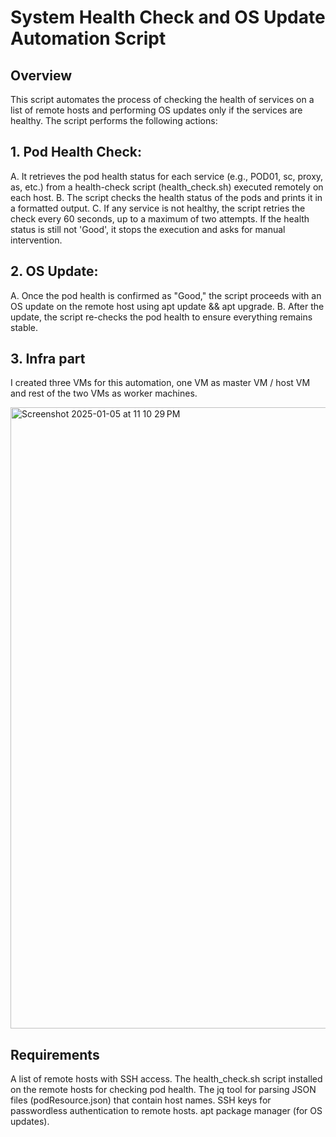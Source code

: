 # System Health Check and OS Update Automation Script

## Overview
This script automates the process of checking the health of services on a list of remote hosts and performing OS updates only if the services are healthy. The script performs the following actions:

## 1. Pod Health Check:

A. It retrieves the pod health status for each service (e.g., POD01, sc, proxy, as, etc.) from a health-check script (health_check.sh) executed remotely on each host.
B. The script checks the health status of the pods and prints it in a formatted output.
C. If any service is not healthy, the script retries the check every 60 seconds, up to a maximum of two attempts. If the health status is still not 'Good', it stops the execution and asks for manual intervention.

## 2. OS Update:

A. Once the pod health is confirmed as "Good," the script proceeds with an OS update on the remote host using apt update && apt upgrade.
B. After the update, the script re-checks the pod health to ensure everything remains stable.

## 3. Infra part
I created three VMs for this automation, one VM as master VM / host VM and rest of the two VMs as worker machines.

<img width="994" alt="Screenshot 2025-01-05 at 11 10 29 PM" src="https://github.com/user-attachments/assets/f6eb608a-ea8e-4e53-b0d7-d44d70d4bfee" />


## Requirements
A list of remote hosts with SSH access.
The health_check.sh script installed on the remote hosts for checking pod health.
The jq tool for parsing JSON files (podResource.json) that contain host names.
SSH keys for passwordless authentication to remote hosts.
apt package manager (for OS updates).




